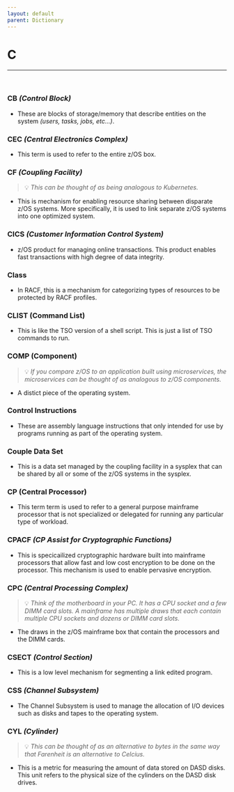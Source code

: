 ```yaml
---
layout: default
parent: Dictionary
---
```


# C

<hr>
&nbsp;

### CB *(Control Block)*
* These are blocks of storage/memory that describe entities on the system *(users, tasks, jobs, etc...)*.

### CEC *(Central Electronics Complex)*
* This term is used to refer to the entire z/OS box.

### CF *(Coupling Facility)*
> 💡 _This can be thought of as being analogous to Kubernetes._

* This is mechanism for enabling resource sharing between disparate z/OS systems. More specifically, it is used to link separate z/OS systems into one optimized system.

### CICS *(Customer Information Control System)*
* z/OS product for managing online transactions. This product enables fast transactions with high degree of data integrity.

### Class
* In RACF, this is a mechanism for categorizing types of resources to be protected by RACF profiles.

### CLIST (Command List)
* This is like the TSO version of a shell script. This is just a list of TSO commands to run.

### COMP (Component)
> 💡 _If you compare z/OS to an application built using microservices, the microservices can be thought of as analogous to z/OS components._

* A distict piece of the operating system.

### Control Instructions 
* These are assembly language instructions that only intended for use by programs running as part of the operating system.

### Couple Data Set
* This is a data set managed by the coupling facility in a sysplex that can be shared by all or some of the z/OS systems in the sysplex.

### CP (Central Processor)
* This term term is used to refer to a general purpose mainframe processor that is not specialized or delegated for running any particular type of workload.

### CPACF *(CP Assist for Cryptographic Functions)*
* This is specicailized cryptographic hardware built into mainframe processors that allow fast and low cost encryption to be done on the processor. This mechanism is used to enable pervasive encryption.

### CPC *(Central Processing Complex)*
> 💡 _Think of the motherboard in your PC. It has a CPU socket and a few DIMM card slots. A mainframe has multiple draws that each contain multiple CPU sockets and dozens or DIMM card slots._

* The draws in the z/OS mainframe box that contain the processors and the DIMM cards.

### CSECT *(Control Section)*
* This is a low level mechanism for segmenting a link edited program.

### CSS *(Channel Subsystem)*
* The Channel Subsystem is used to manage the allocation of I/O devices such as disks and tapes to the operating system.

### CYL *(Cylinder)*
> 💡 _This can be thought of as an alternative to bytes in the same way that Farenheit is an alternative to Celcius._

* This is a metric for measuring the amount of data stored on DASD disks. This unit refers to the physical size of the cylinders on the DASD disk drives.